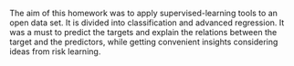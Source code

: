 The aim of this homework was to apply supervised-learning tools to an open data set. It is divided into classification and advanced regression. It was a must to predict the targets and explain the relations between the target and the predictors, while getting convenient insights considering ideas from risk learning. 
